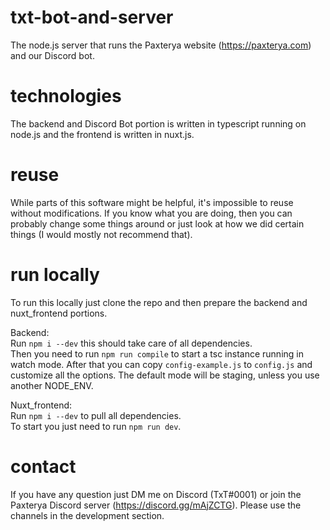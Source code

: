 # txt-bot-and-server
The node.js server that runs the Paxterya website (https://paxterya.com) and our Discord bot.

# technologies
The backend and Discord Bot portion is written in typescript running on node.js and the frontend is written in nuxt.js.

# reuse
While parts of this software might be helpful, it's impossible to reuse without modifications.
If you know what you are doing, then you can probably change some things around or just look at how we did certain things (I would mostly not recommend that).

# run locally
To run this locally just clone the repo and then prepare the backend and nuxt_frontend portions.

Backend:  
Run `npm i --dev` this should take care of all dependencies.  
Then you need to run `npm run compile` to start a tsc instance running in watch mode.
After that you can copy `config-example.js` to `config.js` and customize all the options. The default mode will be staging, unless you use another NODE_ENV.

Nuxt_frontend:  
Run `npm i --dev` to pull all dependencies.  
To start you just need to run `npm run dev`.

# contact
If you have any question just DM me on Discord (TxT#0001) or join the Paxterya Discord server (https://discord.gg/mAjZCTG). Please use the channels in the development section.
